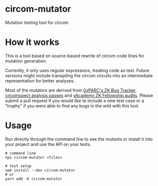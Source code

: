 # circom-mutator

Mutation testing tool for circom

# How it works

This is a tool based on source-based rewrite of circom code lines for mutation generation.

Currently, it only uses regular expressions, treating code as text. Future versions might include transpiling the circom circuits into an intermediate representation for better analyses.

Most of the mutators are derived from [0xPARC's ZK Bug Tracker](https://github.com/0xPARC/zk-bug-tracker#dark-forest-1), [circomspect analysis passes](https://github.com/trailofbits/circomspect/blob/main/doc/analysis_passes.md) and [yAcademy ZK Fellowship audits](https://github.com/zBlock-1). Please submit a pull request if you would like to include a new test case or a "trophy" if you were able to find any bugs in the wild with this tool.

# Usage

Run directly through the command line to see the mutants or install it into your project and use the API on your tests.

```
# command line
npx circom-mutator <files>

# test setup
npm install --dev circom-mutator
# or
yarn add -D circom-mutator
```
